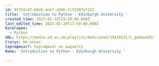 ```yaml
---
id: 8f37dc47-68a5-4cb7-a996-7cf2587ef222
title: 'Introduction to Python - Edinburgh University '
created_time: 2023-02-16T15:29:00.000Z
last_edited_time: 2023-02-20T17:59:00.000Z
Категория:
  - Python
URL: https://media.ed.ac.uk/playlist/dedicated/39410531/1_ga4ew4d5/
Статус: Не начат
Сертификат?: Сертификат не выдается
Name: 'Introduction to Python - Edinburgh University '

---
```

